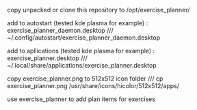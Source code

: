
copy unpacked or clone this repository to /opt/exercise_planner/




add to autostart (tested kde plasma for example) : exercise_planner_daemon.desktop /// ~/.config/autostart/exercise_planner_daemon.desktop 

add to apllications (tested kde plasma for example) : exercise_planner.desktop /// ~/.local/share/applications/exercise_planner.desktop

copy exercise_planner.png to 512x512 icon folder /// cp exercise_planner.png /usr/share/icons/hicolor/512x512/apps/

use exercise_planner to add plan items for exercises
